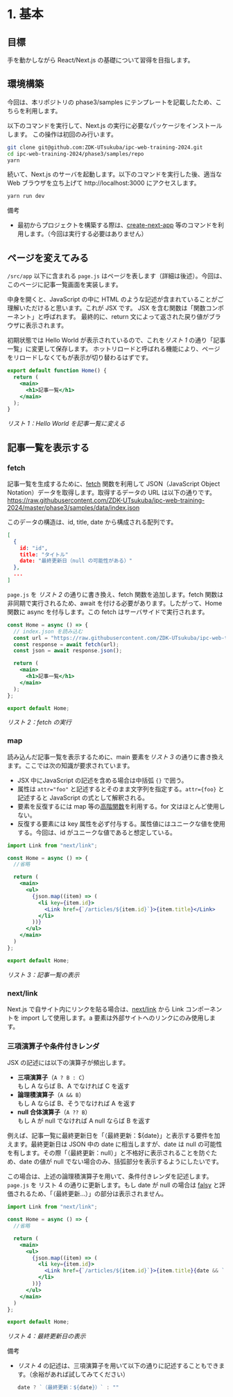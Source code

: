# 1. 基本

## 目標

手を動かしながら React/Next.js の基礎について習得を目指します。

## 環境構築

今回は、本リポジトリの phase3/samples にテンプレートを記載したため、こちらを利用します。

以下のコマンドを実行して、Next.js の実行に必要なパッケージをインストールします。
この操作は初回のみ行います。

```bash
git clone git@github.com:ZDK-UTsukuba/ipc-web-training-2024.git
cd ipc-web-training-2024/phase3/samples/repo
yarn
```

続いて、Next.js のサーバを起動します。以下のコマンドを実行した後、適当な Web ブラウザを立ち上げて http://localhost:3000 にアクセスします。

```bash
yarn run dev
```

備考

- 最初からプロジェクトを構築する際は、[create-next-app](https://nextjs.org/docs/pages/api-reference/create-next-app) 等のコマンドを利用します。（今回は実行する必要はありません）

## ページを変えてみる

`/src/app` 以下に含まれる `page.js` はページを表します（詳細は後述）。今回は、このページに記事一覧画面を実装します。

中身を開くと、JavaScript の中に HTML のような記述が含まれていることがご理解いただけると思います。これが JSX です。
JSX を含む関数は「関数コンポーネント」と呼ばれます。
最終的に、return 文によって返された戻り値がブラウザに表示されます。

初期状態では Hello World が表示されているので、これを*リスト 1* の通り「記事一覧」に変更して保存します。
ホットリロードと呼ばれる機能により、ページをリロードしなくてもが表示が切り替わるはずです。

```jsx
export default function Home() {
  return (
    <main>
      <h1>記事一覧</h1>
    </main>
  );
}
```
*リスト 1：Hello World を記事一覧に変える*

## 記事一覧を表示する

### fetch

記事一覧を生成するために、[fetch](https://developer.mozilla.org/ja/docs/Web/API/Fetch_API) 関数を利用して JSON（JavaScript Object Notation）データを取得します。取得するデータの URL は以下の通りです。  
https://raw.githubusercontent.com/ZDK-UTsukuba/ipc-web-training-2024/master/phase3/samples/data/index.json

このデータの構造は、id, title, date から構成される配列です。

```json
[
  {
    id: "id",
    title: "タイトル"
    date: "最終更新日（null の可能性がある）"
  },
  ...
]
```

`page.js` を *リスト 2* の通りに書き換え、fetch 関数を追加します。fetch 関数は非同期で実行されるため、await を付ける必要があります。したがって、Home 関数に async を付与します。この fetch はサーバサイドで実行されます。

```jsx
const Home = async () => {
  // index.json を読み込む
  const url = "https://raw.githubusercontent.com/ZDK-UTsukuba/ipc-web-training-2024/master/phase3/samples/data/index.json";
  const response = await fetch(url);
  const json = await response.json();

  return (
    <main>
      <h1>記事一覧</h1>
    </main>
  );
};

export default Home;
```

*リスト 2：fetch の実行*

### map

読み込んだ記事一覧を表示するために、main 要素を*リスト 3* の通りに書き換えます。ここでは次の知識が要求されています。

- JSX 中にJavaScript の記述を含める場合は中括弧 `{}` で囲う。
- 属性は `attr="foo"` と記述するとそのまま文字列を指定する。`attr={foo}` と記述すると JavaScript の式として解釈される。
- 要素を反復するには map 等の[高階関数](https://zenn.dev/jboy_blog/articles/e5d20e2875aa55)を利用する。for 文はほとんど使用しない。
- 反復する要素には key 属性を必ず付与する。属性値にはユニークな値を使用する。今回は、id がユニークな値であると想定している。

```jsx
import Link from "next/link";

const Home = async () => {
  //省略

  return (
    <main>
      <ul>
        {json.map((item) => (
          <li key={item.id}>
            <Link href={`/articles/${item.id}`}>{item.title}</Link>
          </li>
        ))}
      </ul>
    </main>
  )
};

export default Home;
```

*リスト 3：記事一覧の表示*

### next/link

Next.js で自サイト内にリンクを貼る場合は、[next/link](https://www.google.com/search?q=next%2Flink&oq=next%2Flink&gs_lcrp=EgZjaHJvbWUyCQgAEEUYORiABDIQCAEQRRgTGCcYOxiABBiKBTIHCAIQABiABDIHCAMQABiABDIHCAQQABiABDIHCAUQABiABDIGCAYQRRg8MgYIBxBFGDrSAQcyNzlqMGo5qAIAsAIA&sourceid=chrome&ie=UTF-8) から Link コンポーネントを import して使用します。a 要素は外部サイトへのリンクにのみ使用します。

### 三項演算子や条件付きレンダ

JSX の記述には以下の演算子が頻出します。
- **三項演算子**（`A ? B : C`）  
もし A ならば B、A でなければ C を返す
- **論理積演算子**（`A && B`）  
もし A ならば B、そうでなければ A を返す
- **null 合体演算子**（`A ?? B`）  
もし A が null でなければ A null ならば B を返す

例えば、記事一覧に最終更新日を「（最終更新：${date}」と表示する要件を加えます。最終更新日は JSON 中の date に相当しますが、date は null の可能性を有します。その際「（最終更新：null）」と不格好に表示されることを防ぐため、date の値が null でない場合のみ、括弧部分を表示するようにしたいです。

この場合は、上述の論理積演算子を用いて、条件付きレンダを記述します。`page.js` を リスト 4 の通りに更新します。もし date が null の場合は [falsy](https://developer.mozilla.org/ja/docs/Glossary/Falsy) と評価されるため、「（最終更新…）」の部分は表示されません。

```jsx
import Link from "next/link";

const Home = async () => {
  //省略

  return (
    <main>
      <ul>
        {json.map((item) => (
          <li key={item.id}>
            <Link href={`/articles/${item.id}`}>{item.title}{date && `（最終更新：${date}）`}</Link>
          </li>
        ))}
      </ul>
    </main>
  )
};

export default Home;
```

*リスト 4：最終更新日の表示*

備考

- *リスト 4* の記述は、三項演算子を用いて以下の通りに記述することもできます。（余裕があれば試してみてください）

  ```jsx
  date ? `（最終更新：${date}）` : ""
  ```
